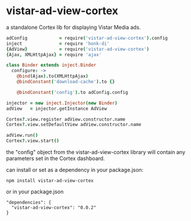 # vistar-ad-view-cortex

a standalone Cortex lib for displaying Vistar Media ads.


```coffeescript
adConfig            = require('vistar-ad-view-cortex').config
inject              = require 'honk-di'
{AdView}            = require('vistar-ad-view-cortex')
{Ajax, XMLHttpAjax} = require 'ajax'

class Binder extends inject.Binder
  configure: ->
    @bind(Ajax).to(XMLHttpAjax)
    @bindConstant('download-cache').to {}

    @bindConstant('config').to adConfig.config

injector = new inject.Injector(new Binder)
adView   = injector.getInstance AdView

Cortex?.view.register adView.constructor.name
Cortex?.view.setDefaultView adView.constructor.name

adView.run()
Cortex?.view.start()

```

the "config" object from the vistar-ad-view-cortex library will contain any
parameters set in the Cortex dashboard.

can install or set as a dependency in your package.json:

```
npm install vistar-ad-view-cortex
```

or in your package.json

```
"dependencies": {
  "vistar-ad-view-cortex": "0.0.2"
}
```
